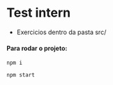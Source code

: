 # Test intern

- Exercicios dentro da pasta src/
#### Para rodar o projeto:
  ~~~
  npm i
  ~~~
  ~~~
  npm start
  ~~~
